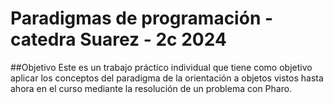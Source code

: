 # Paradigmas de programación - catedra Suarez - 2c 2024
##Objetivo
Este es un trabajo práctico individual que tiene como objetivo aplicar los conceptos del paradigma de la orientación a objetos vistos hasta ahora en el curso mediante la resolución de un problema con Pharo.
